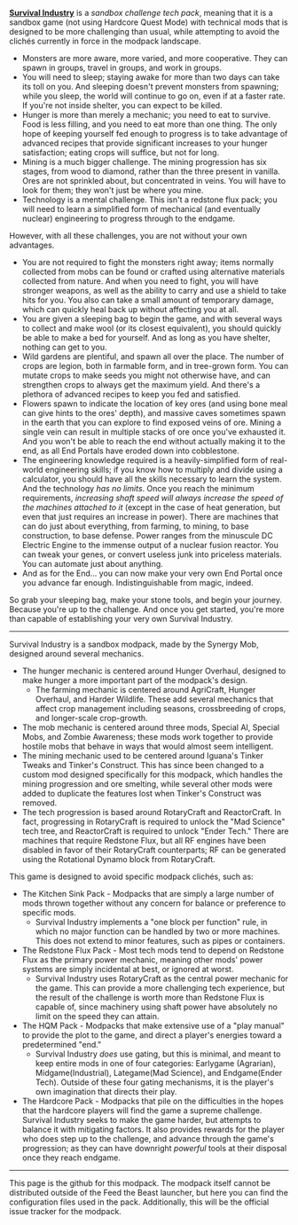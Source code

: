 **[Survival Industry](http://forum.feed-the-beast.com/threads/1-7-10-survival-industry-rotarycraft-based-tech.112573/)** is a *sandbox challenge tech pack*, meaning that it is a sandbox game (not using Hardcore Quest Mode) with technical mods that is designed to be more challenging than usual, while attempting to avoid the clichés currently in force in the modpack landscape.

* Monsters are more aware, more varied, and more cooperative. They can spawn in groups, travel in groups, and work in groups.
* You will need to sleep; staying awake for more than two days can take its toll on you. And sleeping doesn't prevent monsters from spawning; while you sleep, the world will continue to go on, even if at a faster rate. If you're not inside shelter, you can expect to be killed.
* Hunger is more than merely a mechanic; you need to eat to survive. Food is less filling, and you need to eat more than one thing. The only hope of keeping yourself fed enough to progress is to take advantage of advanced recipes that provide significant increases to your hunger satisfaction; eating crops will suffice, but not for long.
* Mining is a much bigger challenge. The mining progression has six stages, from wood to diamond, rather than the three present in vanilla. Ores are not sprinkled about, but concentrated in veins. You will have to look for them; they won't just be where you mine.
* Technology is a mental challenge. This isn't a redstone flux pack; you will need to learn a simplified form of mechanical (and eventually nuclear) engineering to progress through to the endgame.

However, with all these challenges, you are not without your own advantages.

* You are not required to fight the monsters right away; items normally collected from mobs can be found or crafted using alternative materials collected from nature. And when you need to fight, you will have stronger weapons, as well as the ability to carry and use a shield to take hits for you. You also can take a small amount of temporary damage, which can quickly heal back up without affecting you at all.
* You are given a sleeping bag to begin the game, and with several ways to collect and make wool (or its closest equivalent), you should quickly be able to make a bed for yourself. And as long as you have shelter, nothing can get to you.
* Wild gardens are plentiful, and spawn all over the place. The number of crops are legion, both in farmable form, and in tree-grown form. You can mutate crops to make seeds you might not otherwise have, and can strengthen crops to always get the maximum yield. And there's a plethora of advanced recipes to keep you fed and satisfied.
* Flowers spawn to indicate the location of key ores (and using bone meal can give hints to the ores' depth), and massive caves sometimes spawn in the earth that you can explore to find exposed veins of ore. Mining a single vein can result in multiple stacks of ore once you've exhausted it.  And you won't be able to reach the end without actually making it to the end, as all End Portals have eroded down into cobblestone.
* The engineering knowledge required is a heavily-simplified form of real-world engineering skills; if you know how to multiply and divide using a calculator, you should have all the skills necessary to learn the system.  And the technology *has no limits*. Once you reach the minimum requirements, *increasing shaft speed will always increase the speed of the machines attached to it* (except in the case of heat generation, but even that just requires an increase in power). There are machines that can do just about everything, from farming, to mining, to base construction, to base defense. Power ranges from the minuscule DC Electric Engine to the immense output of a nuclear fusion reactor. You can tweak your genes, or convert useless junk into priceless materials. You can automate just about anything.
* And as for the End... you can now make your very own End Portal once you advance far enough.  Indistinguishable from magic, indeed.

So grab your sleeping bag, make your stone tools, and begin your journey. Because you're up to the challenge. And once you get started, you're more than capable of establishing your very own Survival Industry. 

-------

Survival Industry is a sandbox modpack, made by the Synergy Mob, designed around several mechanics.

* The hunger mechanic is centered around Hunger Overhaul, designed to make hunger a more important part of the modpack's design.
  * The farming mechanic is centered around AgriCraft, Hunger Overhaul, and Harder Wildlife.  These add several mechanics that affect crop management including seasons, crossbreeding of crops, and longer-scale crop-growth.
* The mob mechanic is centered around three mods, Special AI, Special Mobs, and Zombie Awareness; these mods work together to provide hostile mobs that behave in ways that would almost seem intelligent.
* The mining mechanic used to be centered around Iguana's Tinker Tweaks and Tinker's Construct. This has since been changed to a custom mod designed specifically for this modpack, which handles the mining progression and ore smelting, while several other mods were added to duplicate the features lost when Tinker's Construct was removed.
* The tech progression is based around RotaryCraft and ReactorCraft.  In fact, progressing in RotaryCraft is required to unlock the "Mad Science" tech tree, and ReactorCraft is required to unlock "Ender Tech."  There are machines that require Redstone Flux, but all RF engines have been disabled in favor of their RotaryCraft counterparts; RF can be generated using the Rotational Dynamo block from RotaryCraft.

This game is designed to avoid specific modpack clichés, such as:

* The Kitchen Sink Pack - Modpacks that are simply a large number of mods thrown together without any concern for balance or preference to specific mods.
  * Survival Industry implements a "one block per function" rule, in which no major function can be handled by two or more machines.  This does not extend to minor features, such as pipes or containers.
* The Redstone Flux Pack - Most tech mods tend to depend on Redstone Flux as the primary power mechanic, meaning other mods' power systems are simply incidental at best, or ignored at worst.
  * Survival Industry uses RotaryCraft as the central power mechanic for the game.  This can provide a more challenging tech experience, but the result of the challenge is worth more than Redstone Flux is capable of, since machinery using shaft power have absolutely no limit on the speed they can attain.
* The HQM Pack - Modpacks that make extensive use of a "play manual" to provide the plot to the game, and direct a player's energies toward a predetermined "end."
  * Survival Industry *does* use gating, but this is minimal, and meant to keep entire mods in one of four categories: Earlygame (Agrarian), Midgame(Industrial), Lategame(Mad Science), and Endgame(Ender Tech).  Outside of these four gating mechanisms, it is the player's own imagination that directs their play.
* The Hardcore Pack - Modpacks that pile on the difficulties in the hopes that the hardcore players will find the game a supreme challenge.
  Survival Industry seeks to make the game harder, but attempts to balance it with mitigating factors.  It also provides rewards for the player who does step up to the challenge, and advance through the game's progression; as they can have downright *powerful* tools at their disposal once they reach endgame.

---

This page is the github for this modpack.  The modpack itself cannot be distributed outside of the Feed the Beast launcher, but here you can find the configuration files used in the pack. Additionally, this will be the official issue tracker for the modpack.
